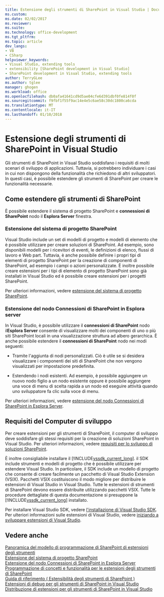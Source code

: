 ```yaml
---
title: Estensione degli strumenti di SharePoint in Visual Studio | Documenti Microsoft
ms.custom: 
ms.date: 02/02/2017
ms.reviewer: 
ms.suite: 
ms.technology: office-development
ms.tgt_pltfrm: 
ms.topic: article
dev_langs:
- VB
- CSharp
helpviewer_keywords:
- Visual Studio, extending tools
- extensibility [SharePoint development in Visual Studio]
- SharePoint development in Visual Studio, extending tools
author: TerryGLee
ms.author: tglee
manager: ghogen
ms.workload: office
ms.openlocfilehash: db0afa41641cd9d5ae04cfe6d391dbf0fe814f0f
ms.sourcegitcommit: f9fbf1f55f9ac14e4e5c6ae58c30dc1800ca6cda
ms.translationtype: MT
ms.contentlocale: it-IT
ms.lasthandoff: 01/10/2018
---
```

# <a name="extending-the-sharepoint-tools-in-visual-studio"></a>Estensione degli strumenti di SharePoint in Visual Studio
  Gli strumenti di SharePoint in Visual Studio soddisfano i requisiti di molti scenari di sviluppo di applicazioni. Tuttavia, si potrebbero individuare i casi in cui non dispongono della funzionalità che richiedono di altri sviluppatori. In questi casi, è possibile estendere gli strumenti di SharePoint per creare le funzionalità necessarie.  
  
## <a name="how-to-extend-the-sharepoint-tools"></a>Come estendere gli strumenti di SharePoint  
 È possibile estendere il sistema di progetto SharePoint e **connessioni di SharePoint** nodo il **Esplora Server** finestra.  
  
### <a name="extending-the-sharepoint-project-system"></a>Estensione del sistema di progetto SharePoint  
 Visual Studio include un set di modelli di progetto e modelli di elemento che è possibile utilizzare per creare soluzioni di SharePoint. Ad esempio, sono disponibili modelli per i ricevitori di eventi, le definizioni di elenco, flussi di lavoro e Web part. Tuttavia, è anche possibile definire i propri tipi di elementi di progetto SharePoint per la creazione di componenti di SharePoint, ad esempio i campi o azioni personalizzate. È inoltre possibile creare estensioni per i tipi di elemento di progetto SharePoint sono già installati in Visual Studio ed è possibile creare estensioni per i progetti SharePoint.  
  
 Per ulteriori informazioni, vedere [estensione del sistema di progetto SharePoint](../sharepoint/extending-the-sharepoint-project-system.md).  
  
### <a name="extending-the-sharepoint-connections-node-in-server-explorer"></a>Estensione del nodo Connessioni di SharePoint in Esplora server  
 In Visual Studio, è possibile utilizzare il **connessioni di SharePoint** nodo il**Esplora Server** consente di visualizzare molti dei componenti di uno o più siti SharePoint locali in una visualizzazione struttura ad albero gerarchica. È anche possibile estendere il **connessioni di SharePoint** nodo nei modi seguenti:  
  
-   Tramite l'aggiunta di nodi personalizzati. Ciò è utile se si desidera visualizzare i componenti dei siti di SharePoint che non vengono visualizzati per impostazione predefinita.  
  
-   Estendendo i nodi esistenti. Ad esempio, è possibile aggiungere un nuovo nodo figlio a un nodo esistente oppure è possibile aggiungere una voce di menu di scelta rapida a un nodo ed eseguire attività quando uno sviluppatore fa clic sulla voce di menu.  
  
 Per ulteriori informazioni, vedere [estensione del nodo Connessioni di SharePoint in Esplora Server](../sharepoint/extending-the-sharepoint-connections-node-in-server-explorer.md).  
  
## <a name="development-computer-requirements"></a>Requisiti del Computer di sviluppo  
 Per creare estensioni per gli strumenti di SharePoint, il computer di sviluppo deve soddisfare gli stessi requisiti per la creazione di soluzioni SharePoint in Visual Studio. Per ulteriori informazioni, vedere [requisiti per lo sviluppo di soluzioni SharePoint](../sharepoint/requirements-for-developing-sharepoint-solutions.md).  
  
 È inoltre consigliabile installare il [!INCLUDE[vssdk_current_long](../sharepoint/includes/vssdk-current-long-md.md)]. il SDK include strumenti e modelli di progetto che è possibile utilizzare per estendere Visual Studio. In particolare, il SDK include un modello di progetto che consente di creare facilmente un pacchetto di Visual Studio Extension (VSIX). Pacchetti VSIX costituiscono il modo migliore per distribuire le estensioni di Visual Studio in Visual Studio. Tutte le estensioni di strumenti di SharePoint devono essere distribuite utilizzando pacchetti VSIX. Tutte le procedure dettagliate di questa documentazione si presuppone la [!INCLUDE[vssdk_current_long](../sharepoint/includes/vssdk-current-long-md.md)] installato.  
  
 Per installare Visual Studio SDK, vedere [l'installazione di Visual Studio SDK](../extensibility/installing-the-visual-studio-sdk.md). Per ulteriori informazioni sulle estensioni di Visual Studio, vedere [iniziando a sviluppare estensioni di Visual Studio](../extensibility/starting-to-develop-visual-studio-extensions.md).  
  
## <a name="see-also"></a>Vedere anche  
 [Panoramica del modello di programmazione di SharePoint di estensioni degli strumenti](../sharepoint/overview-of-the-programming-model-of-sharepoint-tools-extensions.md)   
 [Estensione del sistema di progetto SharePoint](../sharepoint/extending-the-sharepoint-project-system.md)   
 [Estensione del nodo Connessioni di SharePoint in Esplora Server](../sharepoint/extending-the-sharepoint-connections-node-in-server-explorer.md)   
 [Programmazione di concetti e funzionalità per le estensioni degli strumenti di SharePoint](../sharepoint/programming-concepts-and-features-for-sharepoint-tools-extensions.md)   
 [Guida di riferimento &#40; Estensibilità degli strumenti di SharePoint &#41;](../sharepoint/reference-sharepoint-tools-extensibility.md)   
 [Estensioni di debug per gli strumenti di SharePoint in Visual Studio](../sharepoint/debugging-extensions-for-the-sharepoint-tools-in-visual-studio.md)   
 [Distribuzione di estensioni per gli strumenti di SharePoint in Visual Studio](../sharepoint/deploying-extensions-for-the-sharepoint-tools-in-visual-studio.md)  
  
  